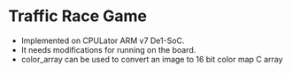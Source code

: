# Traffic Race Game
- Implemented on CPULator ARM v7 De1-SoC.
- It needs modifications for running on the board.
- color_array can be used to convert an image to 16 bit color map C array 
